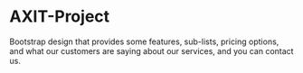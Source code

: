 # AXIT-Project
Bootstrap design that provides some features, sub-lists, pricing options, and what our customers are saying about our services, and you can contact us.
